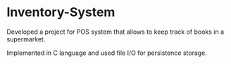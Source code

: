 # Inventory-System
Developed a project for POS system that allows to keep track of books in a supermarket.

Implemented in C language and used file I/O for persistence storage.
